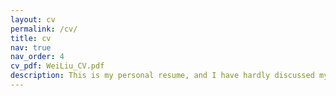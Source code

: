 ```yaml
---
layout: cv
permalink: /cv/
title: cv
nav: true
nav_order: 4
cv_pdf: WeiLiu_CV.pdf
description: This is my personal resume, and I have hardly discussed my experience in music, mainly focusing on academic aspects.
---
```

